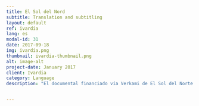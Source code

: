 ```yaml
---
title: El Sol del Nord
subtitle: Translation and subtitling
layout: default
ref: ivardia
lang: es
modal-id: 31
date: 2017-09-18
img: ivardia.png
thumbnail: ivardia-thumbnail.png
alt: image-alt
project-date: January 2017
client: Ivardia
category: Language
description: "El documental financiado vía Verkami de El Sol del Norte explica los movimientos sociales del Kurdistán Norte dentro de las fronteras del Estado turco y fue filmado durante los días de conflicto del 2015. Esta producción contó con las traducciones de las entrevistas hechas en la lengua kurda (Kurmanji) y en turca a la lengua catalana. También se realizó y se entregó la subtitulación aprovechando nuestra tecnología de transcripción. Más adelante trabajamos conjuntamente con los productores durante la edición de los subtítulos y dimos nuestra opinión sobre matices culturales dentro del material. Los detalles del documental son accesibles a: https://www.verkami.com/locale/ca/projects/15106-el-sol-del-nord-construint-lautonomia-a-bakur"


---
```

